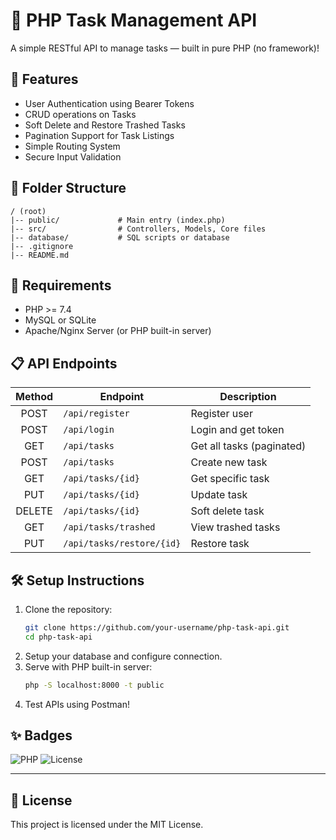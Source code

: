 # 📝 PHP Task Management API

A simple RESTful API to manage tasks — built in pure PHP (no framework)!

## 🚀 Features
- User Authentication using Bearer Tokens
- CRUD operations on Tasks
- Soft Delete and Restore Trashed Tasks
- Pagination Support for Task Listings
- Simple Routing System
- Secure Input Validation

## 📂 Folder Structure
```
/ (root)
|-- public/             # Main entry (index.php)
|-- src/                # Controllers, Models, Core files
|-- database/           # SQL scripts or database
|-- .gitignore
|-- README.md
```

## 📢 Requirements
- PHP >= 7.4
- MySQL or SQLite
- Apache/Nginx Server (or PHP built-in server)

## 📋 API Endpoints

| Method | Endpoint                      | Description |
| :----: | ----------------------------- | ----------- |
| POST   | `/api/register`                | Register user |
| POST   | `/api/login`                   | Login and get token |
| GET    | `/api/tasks`                   | Get all tasks (paginated) |
| POST   | `/api/tasks`                   | Create new task |
| GET    | `/api/tasks/{id}`               | Get specific task |
| PUT    | `/api/tasks/{id}`               | Update task |
| DELETE | `/api/tasks/{id}`               | Soft delete task |
| GET    | `/api/tasks/trashed`            | View trashed tasks |
| PUT    | `/api/tasks/restore/{id}`       | Restore task |

## 🛠️ Setup Instructions
1. Clone the repository:
    ```bash
    git clone https://github.com/your-username/php-task-api.git
    cd php-task-api
    ```
2. Setup your database and configure connection.
3. Serve with PHP built-in server:
    ```bash
    php -S localhost:8000 -t public
    ```
4. Test APIs using Postman!

## ✨ Badges
![PHP](https://img.shields.io/badge/Built%20With-PHP-blue)
![License](https://img.shields.io/badge/License-MIT-green)

---

## 📄 License
This project is licensed under the MIT License.